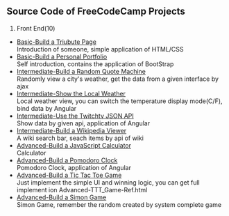 ## Source Code of FreeCodeCamp Projects
1. Front End(10)
  * [Basic-Build a Triubute Page](https://codepen.io/19920612/full/NRvRGm/)  
    Introduction of someone, simple application of HTML/CSS
  * [Basic-Build a Personal Portfolio](https://codepen.io/19920612/full/WGEzwr/)  
    Self introduction, contains the application of BootStrap
  * [Intermediate-Build a Random Quote Machine](https://codepen.io/19920612/full/jrxLaw/)  
    Randomly view a city's weather, get the data from a given interface by ajax
  * [Intermediate-Show the Local Weather](https://codepen.io/19920612/full/wzRLXz/)  
    Local weather view, you can switch the temperature display mode(C/F), bind data by Angular
  * [Intermediate-Use the Twitchtv JSON API](https://codepen.io/19920612/full/NRZjMw/)  
    Show data by given api, application of Angular
  * [Intermediate-Build a Wikipedia Viewer](https://codepen.io/19920612/full/yaAmxp/)  
    A wiki search bar, seach items by api of wiki
  * [Advanced-Build a JavaScript Calculator](https://codepen.io/19920612/full/XNJqYW/)  
    Calculator
  * [Advanced-Build a Pomodoro Clock](https://codepen.io/19920612/full/gLrXMz/)  
    Pomodoro Clock, application of Angular
  * [Advanced-Build a Tic Tac Toe Game](https://codepen.io/19920612/full/xREoKN/)  
    Just implement the simple UI and winning logic, you can get full implement ion Advanced-TTT_Game-Ref.html
  * [Advanced-Build a Simon Game](https://codepen.io/19920612/full/woqpmg/)  
    Simon Game, remember the random created by system complete game
